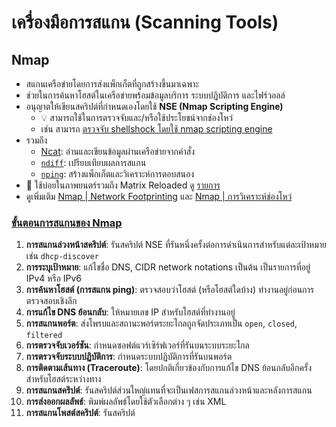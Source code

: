 
# เครื่องมือการสแกน (Scanning Tools)

## Nmap

- สแกนเครือข่ายโดยการส่งแพ็กเก็ตที่ถูกสร้างขึ้นมาเฉพาะ
- ช่วยในการค้นหาโฮสต์ในเครือข่ายพร้อมข้อมูลบริการ ระบบปฏิบัติการ และไฟร์วอลล์
- อนุญาตให้เขียนสคริปต์ที่กำหนดเองโดยใช้ **NSE (Nmap Scripting Engine)**
  - 💡 สามารถใช้ในการตรวจจับและ/หรือใช้ประโยชน์จากช่องโหว่
  - เช่น สามารถ [ตรวจจับ shellshock โดยใช้ nmap scripting engine](./../05-vulnerabilities/common-vulnerabilities.md#detecting-shellshock-using-nmap)
- รวมถึง
  - [Ncat](https://Nmap.org/ncat/): อ่านและเขียนข้อมูลผ่านเครือข่ายจากคำสั่ง
  - [`ndiff`](https://Nmap.org/ndiff/): เปรียบเทียบผลการสแกน
  - [`nping`](https://Nmap.org/nping/): สร้างแพ็กเก็ตและวิเคราะห์การตอบสนอง
- 🤗 ใช้บ่อยในภาพยนตร์รวมถึง Matrix Reloaded ดู [รายการ](https://nmap.org/movies/)
- ดูเพิ่มเติม [Nmap | Network Footprinting](./../02-footprinting/network-footprinting.md#nmap) และ [Nmap | การวิเคราะห์ช่องโหว่](./../05-vulnerabilities/vulnerability-analysis.md#nmap)

### [ขั้นตอนการสแกนของ Nmap](https://Nmap.org/book/Nmap-phases.html)

1. **การสแกนล่วงหน้าสคริปต์**: รันสคริปต์ NSE ที่รันหนึ่งครั้งต่อการดำเนินการสำหรับแต่ละเป้าหมาย เช่น `dhcp-discover`
2. **การระบุเป้าหมาย**: แก้ไขชื่อ DNS, CIDR network notations เป็นต้น เป็นรายการที่อยู่ IPv4 หรือ IPv6
3. **การค้นหาโฮสต์ (การสแกน ping)**: ตรวจสอบว่าโฮสต์ (หรือโฮสต์ใดบ้าง) ทำงานอยู่ก่อนการตรวจสอบเชิงลึก
4. **การแก้ไข DNS ย้อนกลับ**: ให้หมายเลข IP สำหรับโฮสต์ที่ทำงานอยู่
5. **การสแกนพอร์ต**: ส่งโพรบและสถานะพอร์ตระยะไกลถูกจัดประเภทเป็น `open`, `closed`, `filtered`
6. **การตรวจจับเวอร์ชัน**: กำหนดซอฟต์แวร์เซิร์ฟเวอร์ที่รันบนระบบระยะไกล
7. **การตรวจจับระบบปฏิบัติการ**: กำหนดระบบปฏิบัติการที่รันบนพอร์ต
8. **การติดตามเส้นทาง (Traceroute)**: โดยปกติเกี่ยวข้องกับการแก้ไข DNS ย้อนกลับอีกครั้งสำหรับโฮสต์ระหว่างทาง
9. **การสแกนสคริปต์**: รันสคริปต์ส่วนใหญ่แทนที่จะเป็นเฟสการสแกนล่วงหน้าและหลังการสแกน
10. **การส่งออกผลลัพธ์**: พิมพ์ผลลัพธ์โดยใช้ตัวเลือกต่าง ๆ เช่น XML
11. **การสแกนโพสต์สคริปต์**: รันสคริปต์
